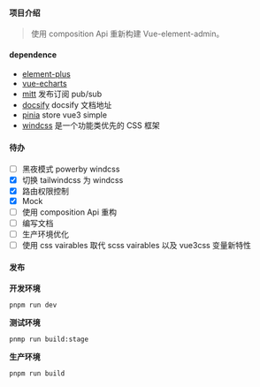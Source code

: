 #### 项目介绍

> 使用 composition Api 重新构建 Vue-element-admin。

#### dependence

- [element-plus](https://element-plus.gitee.io/zh-CN/)
- [vue-echarts](github.com/ecomfe/vue-echarts)
- [mitt](github.com/developit/mitt) 发布订阅 pub/sub
- [docsify](https://docsify.js.org/#/) docsify 文档地址
- [pinia](https://github.com/posva/pinia) store vue3 simple
- [windcss](https://windicss.org/) 是一个功能类优先的 CSS 框架

#### 待办

- [ ] 黑夜模式 powerby windcss
- [x] 切换 tailwindcss 为 windcss
- [x] 路由权限控制
- [x] Mock
- [ ] 使用 composition Api 重构
- [ ] 编写文档
- [ ] 生产环境优化
- [ ] 使用 css vairables 取代 scss vairables 以及 vue3css 变量新特性

#### 发布

**开发环境**

```
pnpm run dev
```

**测试环境**

```
pnmp run build:stage
```

**生产环境**

```
pnpm run build
```
